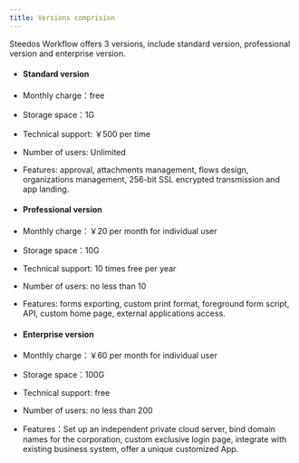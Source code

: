 ```yaml
---
title: Versions comprision
---
```


Steedos Workflow offers 3 versions, include standard version, professional version and enterprise version. 

- #### Standard version
 - Monthly charge：free
 - Storage space：1G
 - Technical support: ￥500 per time
 - Number of users:  Unlimited
 - Features:  approval, attachments management, flows design, organizations management, 256-bit SSL encrypted transmission and app landing.

- #### Professional version
 - Monthly charge：￥20 per month for individual user
 - Storage space：10G
 - Technical support: 10 times free per year
 - Number of users: no less than 10
 - Features: forms exporting, custom print format, foreground form script, API, custom home page, external applications access.

- #### Enterprise version
 - Monthly charge：￥60 per month for individual user
 - Storage space：100G
 - Technical support: free
 - Number of users: no less than 200
 - Features：Set up an independent private cloud server, bind domain names for the corporation, custom exclusive login page, integrate with existing business system, offer a unique customized App.

